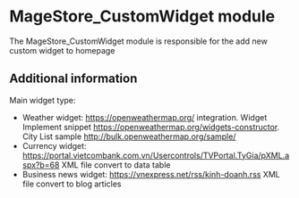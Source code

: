 # MageStore_CustomWidget module

The MageStore_CustomWidget module is responsible for the add new custom widget to homepage

## Additional information

Main widget type:
- Weather widget: https://openweathermap.org/ integration. Widget Implement snippet https://openweathermap.org/widgets-constructor. City List sample http://bulk.openweathermap.org/sample/
- Currency widget: https://portal.vietcombank.com.vn/Usercontrols/TVPortal.TyGia/pXML.aspx?b=68 XML file convert to data table
- Business news widget: https://vnexpress.net/rss/kinh-doanh.rss XML file convert to blog articles
